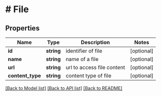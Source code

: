 # # File

## Properties

Name | Type | Description | Notes
------------ | ------------- | ------------- | -------------
**id** | **string** | identifier of file | [optional]
**name** | **string** | name of a file | [optional]
**url** | **string** | url to access file content | [optional]
**content_type** | **string** | content type of file | [optional]

[[Back to Model list]](../../README.md#models) [[Back to API list]](../../README.md#endpoints) [[Back to README]](../../README.md)
